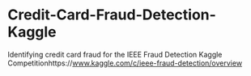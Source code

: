 # Credit-Card-Fraud-Detection-Kaggle
Identifying credit card fraud for the IEEE Fraud Detection Kaggle Competitionhttps://www.kaggle.com/c/ieee-fraud-detection/overview
